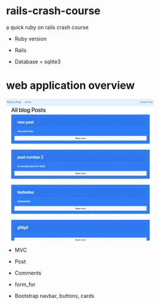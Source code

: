 # rails-crash-course

a quick ruby on rails crash course

- Ruby version

- Rails

- Database =
  sqlite3

# web application overview

![UI](public/ui.png)

- MVC

- Post

- Comments

- form_for

- Bootstrap navbar, buttons, cards
